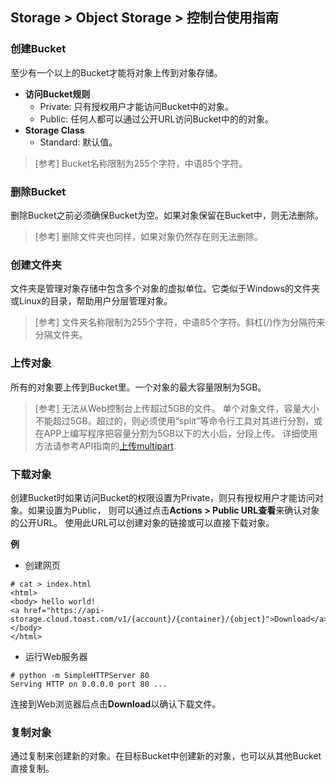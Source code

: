 ## Storage > Object Storage > 控制台使用指南


### 创建Bucket

至少有一个以上的Bucket才能将对象上传到对象存储。

* **访问Bucket规则**
    * Private: 只有授权用户才能访问Bucket中的对象。
    * Public: 任何人都可以通过公开URL访问Bucket中的的对象。
* **Storage Class**
    * Standard: 默认值。

> [参考]
> Bucket名称限制为255个字符，中语85个字符。


### 删除Bucket
删除Bucket之前必须确保Bucket为空。如果对象保留在Bucket中，则无法删除。

> [参考]
> 删除文件夹也同样，如果对象仍然存在则无法删除。

### 创建文件夹

文件夹是管理对象存储中包含多个对象的虚拟单位。它类似于Windows的文件夹或Linux的目录，帮助用户分层管理对象。

> [参考]
> 文件夹名称限制为255个字符，中语85个字符。斜杠(/)作为分隔符来分隔文件夹。


### 上传对象

所有的对象要上传到Bucket里。一个对象的最大容量限制为5GB。

> [参考]
> 无法从Web控制台上传超过5GB的文件。
> 单个对象文件，容量大小不能超过5GB。超过的，则必须使用“split”等命令行工具对其进行分割，或在APP上编写程序把容量分割为5GB以下的大小后，分段上传。
> 详细使用方法请参考API指南的[上传multipart](api-guide/#_10).

### 下载对象

创建Bucket时如果访问Bucket的权限设置为Private，则只有授权用户才能访问对象。如果设置为Public，
则可以通过点击**Actions > Public URL查看**来确认对象的公开URL。
使用此URL可以创建对象的链接或可以直接下载对象。

**例**

* 创建网页

```
# cat > index.html
<html>
<body> hello world!
<a href="https://api-storage.cloud.toast.com/v1/{account}/{container}/{object}">Download</a>
</body>
</html>
```

* 运行Web服务器

```
# python -m SimpleHTTPServer 80
Serving HTTP on 0.0.0.0 port 80 ...
```

连接到Web浏览器后点击**Download**以确认下载文件。


### 复制对象
通过复制来创建新的对象。在目标Bucket中创建新的对象，也可以从其他Bucket直接复制。
